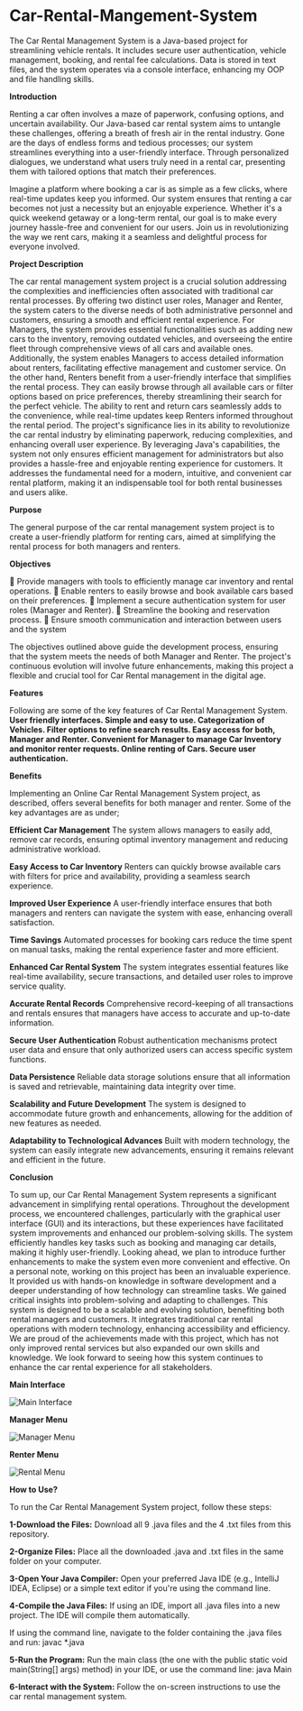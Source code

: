 # Car-Rental-Mangement-System
The Car Rental Management System is a Java-based project for streamlining vehicle rentals. It includes secure user authentication, vehicle management, booking, and rental fee calculations. Data is stored in text files, and the system operates via a console interface, enhancing my OOP and file handling skills.

**Introduction**

Renting a car often involves a maze of paperwork, confusing options, and uncertain availability. Our Java-based car rental system aims to untangle these challenges, offering a breath of fresh air in the rental industry. Gone are the days of endless forms and tedious processes; our system streamlines everything into a user-friendly interface. Through personalized dialogues, we understand what users truly need in a rental car, presenting them with tailored options that match their preferences.

Imagine a platform where booking a car is as simple as a few clicks, where real-time updates keep you informed. Our system ensures that renting a car becomes not just a necessity but an enjoyable experience. Whether it's a quick weekend getaway or a long-term rental, our goal is to make every journey hassle-free and convenient for our users. Join us in revolutionizing the way we rent cars, making it a seamless and delightful process for everyone involved.

**Project Description**

The car rental management system project is a crucial solution addressing the complexities and inefficiencies often associated with traditional car rental processes. By offering two distinct user roles, Manager and Renter, the system caters to the diverse needs of both administrative personnel and customers, ensuring a smooth and efficient rental experience. For Managers, the system provides essential functionalities such as adding new cars to the inventory, removing outdated vehicles, and overseeing the entire fleet through comprehensive views of all cars and available ones. Additionally, the system enables Managers to access detailed information about renters, facilitating effective management and customer service. On the other hand, Renters benefit from a user-friendly interface that simplifies the rental process. They can easily browse through all available cars or filter options based on price preferences, thereby streamlining their search for the perfect vehicle. The ability to rent and return cars seamlessly adds to the convenience, while real-time updates keep Renters informed throughout the rental period. The project's significance lies in its ability to revolutionize the car rental industry by eliminating paperwork, reducing complexities, and enhancing overall user experience. By leveraging Java's capabilities, the system not only ensures efficient management for administrators but also provides a hassle-free and enjoyable renting experience for customers. It addresses the fundamental need for a modern, intuitive, and convenient car rental platform, making it an indispensable tool for both rental businesses and users alike.

**Purpose**

The general purpose of the car rental management system project is to create a user-friendly platform for renting cars, aimed at simplifying the rental process for both managers and renters.

**Objectives**

 Provide managers with tools to efficiently manage car inventory and rental operations.  Enable renters to easily browse and book available cars based on their preferences.  Implement a secure authentication system for user roles (Manager and Renter).  Streamline the booking and reservation process.  Ensure smooth communication and interaction between users and the system

The objectives outlined above guide the development process, ensuring that the system meets the needs of both Manager and Renter. The project's continuous evolution will involve future enhancements, making this project a flexible and crucial tool for Car Rental management in the digital age.

**Features**

Following are some of the key features of Car Rental Management System.
**User friendly interfaces.
Simple and easy to use.
Categorization of Vehicles.
Filter options to refine search results.
Easy access for both, Manager and Renter.
Convenient for Manager to manage Car Inventory and monitor renter requests.
Online renting of Cars.
Secure user authentication.**

**Benefits**

Implementing an Online Car Rental Management System project, as described, offers several benefits for both manager and renter. Some of the key advantages are as under;

**Efficient Car Management**
The system allows managers to easily add, remove car records, ensuring optimal inventory management and reducing administrative workload.

**Easy Access to Car Inventory**
Renters can quickly browse available cars with filters for price and availability, providing a seamless search experience.

**Improved User Experience**
A user-friendly interface ensures that both managers and renters can navigate the system with ease, enhancing overall satisfaction.

**Time Savings**
Automated processes for booking cars reduce the time spent on manual tasks, making the rental experience faster and more efficient.

**Enhanced Car Rental System**
The system integrates essential features like real-time availability, secure transactions, and detailed user roles to improve service quality.

**Accurate Rental Records**
Comprehensive record-keeping of all transactions and rentals ensures that managers have access to accurate and up-to-date information.

**Secure User Authentication**
Robust authentication mechanisms protect user data and ensure that only authorized users can access specific system functions.

**Data Persistence**
Reliable data storage solutions ensure that all information is saved and retrievable, maintaining data integrity over time.

**Scalability and Future Development**
The system is designed to accommodate future growth and enhancements, allowing for the addition of new features as needed.

**Adaptability to Technological Advances**
Built with modern technology, the system can easily integrate new advancements, ensuring it remains relevant and efficient in the future.

**Conclusion**

To sum up, our Car Rental Management System represents a significant advancement in simplifying rental operations. Throughout the development process, we encountered challenges, particularly with the graphical user interface (GUI) and its interactions, but these experiences have facilitated system improvements and enhanced our problem-solving skills. The system efficiently handles key tasks such as booking and managing car details, making it highly user-friendly. Looking ahead, we plan to introduce further enhancements to make the system even more convenient and effective. On a personal note, working on this project has been an invaluable experience. It provided us with hands-on knowledge in software development and a deeper understanding of how technology can streamline tasks. We gained critical insights into problem-solving and adapting to challenges. This system is designed to be a scalable and evolving solution, benefiting both rental managers and customers. It integrates traditional car rental operations with modern technology, enhancing accessibility and efficiency. We are proud of the achievements made with this project, which has not only improved rental services but also expanded our own skills and knowledge. We look forward to seeing how this system continues to enhance the car rental experience for all stakeholders.

**Main Interface**

![Main Interface](https://github.com/user-attachments/assets/c0d75707-3ec0-4baa-9923-9750834d13ad)


**Manager Menu**

![Manager Menu](https://github.com/user-attachments/assets/18095fbc-b3b0-448b-9b85-4d27b41c574a)


**Renter Menu**

![Rental Menu](https://github.com/user-attachments/assets/3d198fe1-b786-46af-b930-d407733ef7c2)


**How to Use?**

To run the Car Rental Management System project, follow these steps:

**1-Download the Files:** 
Download all 9 .java files and the 4 .txt files from this repository.

**2-Organize Files:** 
Place all the downloaded .java and .txt files in the same folder on your computer.

**3-Open Your Java Compiler:** 
Open your preferred Java IDE (e.g., IntelliJ IDEA, Eclipse) or a simple text editor if you're using the command line.

**4-Compile the Java Files:**
If using an IDE, import all .java files into a new project. The IDE will compile them automatically.

If using the command line, navigate to the folder containing the .java files and run: javac *.java

**5-Run the Program:**
Run the main class (the one with the public static void main(String[] args) method) in your IDE, or use the command line: java Main

**6-Interact with the System:**
Follow the on-screen instructions to use the car rental management system.
